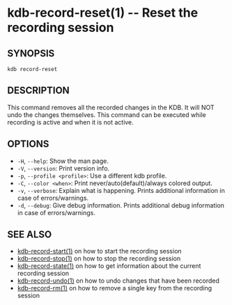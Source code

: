 # kdb-record-reset(1) -- Reset the recording session

## SYNOPSIS

`kdb record-reset`<br>

## DESCRIPTION

This command removes all the recorded changes in the KDB.
It will NOT undo the changes themselves.
This command can be executed while recording is active and when it is not active.

## OPTIONS

- `-H`, `--help`:
  Show the man page.
- `-V`, `--version`:
  Print version info.
- `-p`, `--profile <profile>`:
  Use a different kdb profile.
- `-C`, `--color <when>`:
  Print never/auto(default)/always colored output.
- `-v`, `--verbose`:
  Explain what is happening. Prints additional information in case of errors/warnings.
- `-d`, `--debug`:
  Give debug information. Prints additional debug information in case of errors/warnings.

## SEE ALSO

- [kdb-record-start(1)](kdb-record-start.md) on how to start the recording session
- [kdb-record-stop(1)](kdb-record-stop.md) on how to stop the recording session
- [kdb-record-state(1)](kdb-record-state.md) on how to get information about the current recording session
- [kdb-record-undo(1)](kdb-record-undo.md) on how to undo changes that have been recorded
- [kdb-record-rm(1)](kdb-record-rm.md) on how to remove a single key from the recording session
